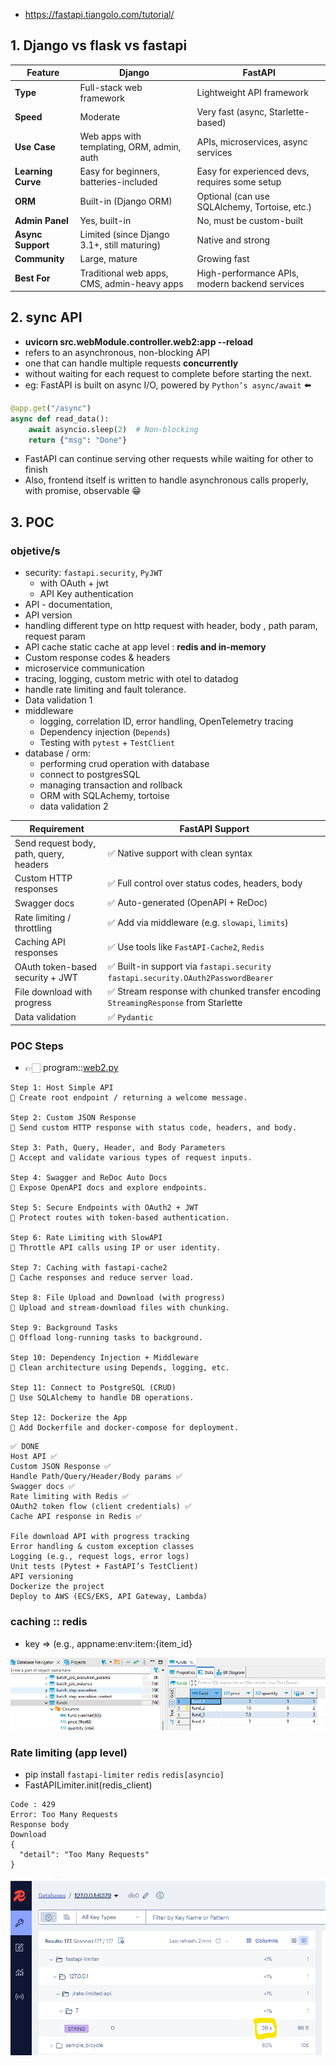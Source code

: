 - https://fastapi.tiangolo.com/tutorial/

## 1. Django vs flask vs fastapi

| Feature            | **Django**                                  | **FastAPI**                                    |
| ------------------ | ------------------------------------------- | ---------------------------------------------- |
| **Type**           | Full-stack web framework                    | Lightweight API framework                      |
| **Speed**          | Moderate                                    | Very fast (async, Starlette-based)             |
| **Use Case**       | Web apps with templating, ORM, admin, auth  | APIs, microservices, async services            |
| **Learning Curve** | Easy for beginners, batteries-included      | Easy for experienced devs, requires some setup |
| **ORM**            | Built-in (Django ORM)                       | Optional (can use SQLAlchemy, Tortoise, etc.)  |
| **Admin Panel**    | Yes, built-in                               | No, must be custom-built                       |
| **Async Support**  | Limited (since Django 3.1+, still maturing) | Native and strong                              |
| **Community**      | Large, mature                               | Growing fast                                   |
| **Best For**       | Traditional web apps, CMS, admin-heavy apps | High-performance APIs, modern backend services |

## 2. sync API 
- **uvicorn src.webModule.controller.web2:app --reload**
- refers to an asynchronous, non-blocking API
- one that can handle multiple requests **concurrently** 
- without waiting for each request to complete before starting the next.
- eg: FastAPI is built on async I/O, powered by `Python’s async/await` ⬅️

```python
@app.get("/async")
async def read_data():
    await asyncio.sleep(2)  # Non-blocking
    return {"msg": "Done"}
```
- FastAPI can continue serving other requests while waiting for other to finish
- Also, frontend itself is written to handle asynchronous calls properly, with promise, observable 😁

## 3. POC
### objetive/s
- security: `fastapi.security`, `PyJWT`
    - with OAuth + jwt 
    - API Key authentication
- API - documentation,
- API version 
- handling different type on http request with header, body , path param, request param
- API cache static cache at app level : **redis and in-memory**
- Custom response codes & headers
- microservice communication
- tracing, logging, custom metric with otel to datadog
- handle rate  limiting and fault tolerance.
- Data validation  1
- middleware
    - logging, correlation ID, error handling, OpenTelemetry tracing
    - Dependency injection (`Depends`)
    - Testing with `pytest` + `TestClient`
- database / orm:
    - performing crud operation with database
    - connect to  postgresSQL
    - managing transaction and rollback
    - ORM with SQLAchemy, tortoise
    - data validation  2

| Requirement                             | FastAPI Support                                                                      |
|-----------------------------------------|--------------------------------------------------------------------------------------|
| Send request body, path, query, headers | ✅ Native support with clean syntax                                                   |
| Custom HTTP responses                   | ✅ Full control over status codes, headers, body                                      |
| Swagger docs                            | ✅ Auto-generated (OpenAPI + ReDoc)                                                   |
| Rate limiting / throttling              | ✅ Add via middleware (e.g. `slowapi`, `limits`)                                      |
| Caching API responses                   | ✅ Use tools like `FastAPI-Cache2`, `Redis`                                           |
| OAuth token-based security + JWT        | ✅ Built-in support via `fastapi.security`  `fastapi.security.OAuth2PasswordBearer`   |
| File download with progress             | ✅ Stream response with chunked transfer encoding `StreamingResponse` from Starlette  |
| Data validation                         | ✅ `Pydantic`                                                                         |

### POC Steps
- 👉🏻 program::[web2.py](../../src/webModule/controller/web2.py)
```
Step 1: Host Simple API
🔸 Create root endpoint / returning a welcome message.

Step 2: Custom JSON Response
🔸 Send custom HTTP response with status code, headers, and body.

Step 3: Path, Query, Header, and Body Parameters
🔸 Accept and validate various types of request inputs.

Step 4: Swagger and ReDoc Auto Docs
🔸 Expose OpenAPI docs and explore endpoints.

Step 5: Secure Endpoints with OAuth2 + JWT
🔸 Protect routes with token-based authentication.

Step 6: Rate Limiting with SlowAPI
🔸 Throttle API calls using IP or user identity.

Step 7: Caching with fastapi-cache2
🔸 Cache responses and reduce server load.

Step 8: File Upload and Download (with progress)
🔸 Upload and stream-download files with chunking.

Step 9: Background Tasks
🔸 Offload long-running tasks to background.

Step 10: Dependency Injection + Middleware
🔸 Clean architecture using Depends, logging, etc.

Step 11: Connect to PostgreSQL (CRUD)
🔸 Use SQLAlchemy to handle DB operations.

Step 12: Dockerize the App
🔸 Add Dockerfile and docker-compose for deployment.

```
```
✅ DONE
Host API ✅
Custom JSON Response ✅
Handle Path/Query/Header/Body params ✅
Swagger docs ✅
Rate limiting with Redis ✅
OAuth2 token flow (client credentials) ✅
Cache API response in Redis ✅

File download API with progress tracking
Error handling & custom exception classes
Logging (e.g., request logs, error logs)
Unit tests (Pytest + FastAPI’s TestClient)
API versioning
Dockerize the project
Deploy to AWS (ECS/EKS, API Gateway, Lambda)
```

### caching :: redis
- key => (e.g., appname:env:item:{item_id}

![img.png](img.png)

### Rate limiting (app level)
- pip install `fastapi-limiter`  `redis`  `redis[asyncio]`
- FastAPILimiter.init(redis_client)

```
Code : 429
Error: Too Many Requests
Response body
Download
{
  "detail": "Too Many Requests"
}
```
![img.png](../02_funda/99_IMG/002/img.png)


